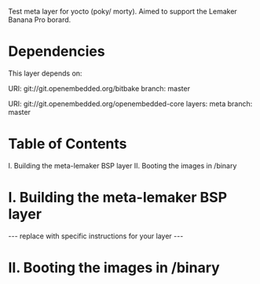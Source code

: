 Test meta layer for yocto (poky/ morty).
Aimed to support the Lemaker Banana Pro borard.

# Dependencies

This layer depends on:

  URI: git://git.openembedded.org/bitbake
  branch: master

  URI: git://git.openembedded.org/openembedded-core
  layers: meta
  branch: master


# Table of Contents

  I. Building the meta-lemaker BSP layer
 II. Booting the images in /binary


# I. Building the meta-lemaker BSP layer

--- replace with specific instructions for your layer ---

# II. Booting the images in /binary

